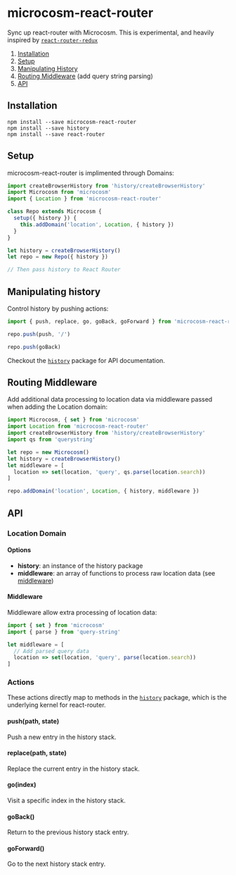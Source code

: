 # microcosm-react-router

Sync up react-router with Microcosm. This is experimental, and heavily
inspired by [`react-router-redux`](https://github.com/ReactTraining/react-router/tree/master/packages/react-router-redux)

1. [Installation](#installation)
2. [Setup](#setup)
3. [Manipulating History](#manipulating-history)
4. [Routing Middleware](#routing-middleware) (add query string parsing)
5. [API](#api)

## Installation

```shell
npm install --save microcosm-react-router
npm install --save history
npm install --save react-router
```

## Setup

microcosm-react-router is implimented through Domains:

```javascript
import createBrowserHistory from 'history/createBrowserHistory'
import Microcosm from 'microcosm'
import { Location } from 'microcosm-react-router'

class Repo extends Microcosm {
  setup({ history }) {
    this.addDomain('location', Location, { history })
  }
}

let history = createBrowserHistory()
let repo = new Repo({ history })

// Then pass history to React Router
```

## Manipulating history

Control history by pushing actions:

```javascript
import { push, replace, go, goBack, goForward } from 'microcosm-react-router'

repo.push(push, '/')

repo.push(goBack)
```

Checkout the [`history`](https://github.com/ReactTraining/history)
package for API documentation.

## Routing Middleware

Add additional data processing to location data via middleware passed
when adding the Location domain:

```javascript
import Microcosm, { set } from 'microcosm'
import Location from 'microcosm-react-router'
import createBrowserHistory from 'history/createBrowserHistory'
import qs from 'querystring'

let repo = new Microcosm()
let history = createBrowserHistory()
let middleware = [
  location => set(location, 'query', qs.parse(location.search))
]

repo.addDomain('location', Location, { history, middleware })
```

## API

### Location Domain

#### Options

- **history**: an instance of the history package
- **middleware**: an array of functions to process raw location data (see [middleware](#middleware))

#### Middleware

Middleware allow extra processing of location data:

```javascript
import { set } from 'microcosm'
import { parse } from 'query-string'

let middleware = [
  // Add parsed query data 
  location => set(location, 'query', parse(location.search))
]
```

### Actions

These actions directly map to methods in
the [`history`](https://github.com/ReactTraining/history) package,
which is the underlying kernel for react-router.

#### push(path, state)

Push a new entry in the history stack.

#### replace(path, state)

Replace the current entry in the history stack.

#### go(index)

Visit a specific index in the history stack.

#### goBack()

Return to the previous history stack entry.

#### goForward()

Go to the next history stack entry.

